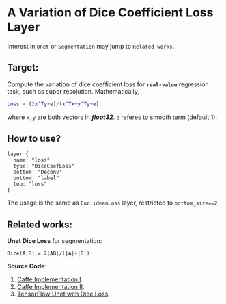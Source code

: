 # A Variation of Dice Coefficient Loss Layer
Interest in `Unet` or `Segmentation` may jump to `Related works`.    
## Target:
Compute the variation of dice coefficient loss for **`real-value`** regression task, such as super resolution. Mathematically,   
```matlab
Loss = (2x^Ty+e)/(x^Tx+y^Ty+e)
```
where `x,y` are both vectors in ***float32***. `e` referes to smooth term (default 1).   
## How to use?
```
layer {
  name: "loss"
  type: "DiceCoefLoss"
  bottom: "Deconv"
  bottom: "label"
  top: "loss"
}
```
The usage is the same as `EuclideanLoss` layer, restricted to `bottom_size==2`.
## Related works:
**Unet Dice Loss** for segmentation:
```
Dice(A,B) = 2|AB|/(|A|+|B|)
```
**Source Code**:   
1. [Caffe Implementation I](https://github.com/yihui-he/caffe-dice-loss-layer).
2. [Caffe Implementation II](https://github.com/im-rishabh/Caffe-Dice-Loss-Layer).
3. [TensorFlow Unet with Dice Loss](https://github.com/jakeret/tf_unet).
